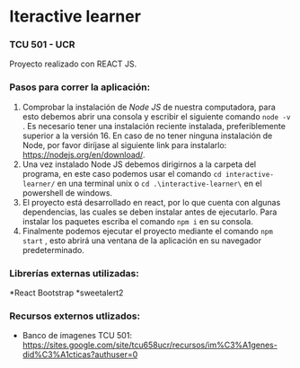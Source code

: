 # Iteractive learner 
### TCU 501 - UCR

Proyecto realizado con REACT JS. 

### **Pasos para correr la aplicación**:

1. Comprobar la instalación de *Node JS* de nuestra computadora, para esto debemos abrir una consola y escribir el siguiente comando `node -v` . Es necesario tener una instalación reciente instalada, preferiblemente superior a la versión 16. En caso de no tener ninguna instalación de Node, por favor diríjase al siguiente link para instalarlo: https://nodejs.org/en/download/.
2. Una vez instalado Node JS debemos dirigirnos a la carpeta del programa, en este caso podemos usar el comando `cd interactive-learner/` en una terminal unix o `cd .\interactive-learner\` en el powershell de windows.
3. El proyecto está desarrollado en react, por lo que cuenta con algunas dependencias, las cuales se deben instalar antes de ejecutarlo. Para instalar los paquetes escriba el comando `npm i` en su consola.
4. Finalmente podemos ejecutar el proyecto mediante el comando `npm start` , esto abrirá una ventana de la aplicación en su navegador predeterminado.

### **Librerías externas utilizadas**: 
*React Bootstrap
*sweetalert2

### **Recursos externos utlizados**: 
* Banco de imagenes TCU 501: https://sites.google.com/site/tcu658ucr/recursos/im%C3%A1genes-did%C3%A1cticas?authuser=0





